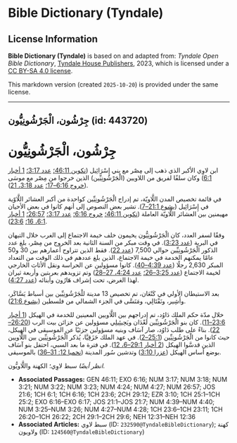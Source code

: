 # Bible Dictionary (Tyndale)

## License Information

**Bible Dictionary (Tyndale)** is based on and adapted from: _Tyndale Open Bible Dictionary_, [Tyndale House Publishers](https://tyndaleopenresources.com/), 2023, which is licensed under a [CC BY-SA 4.0 license](https://creativecommons.org/licenses/by-sa/4.0/legalcode.en).

This markdown version (created `2025-10-20`) is provided under the same license.



--------------------------------

## جِرْشُون، الْجَرْشُونِيُّون (id: 443720)

جِرْشُون، الْجَرْشُونِيُّون
===========================

ابن لاوِي الأكبر الذي ذهب إلى مِصْر مع بني إِسْرَائِيل ([تكوين 46:11؛](https://ref.ly/Gen46:11) [عدد 3:17؛](https://ref.ly/Num3:17) [1 أخبار 6:1](https://ref.ly/1Chr6:1)) وكان سلفًا لفريق من اللاويين (الْجَرْشُونِيِّين) الذين خرجوا من مِصْر مع موسَى ([خروج 6:16–17؛](https://ref.ly/Exod6:16-Exod6:17) [عدد 3:18، 21](https://ref.ly/Num3:18,Num3:21)).

في قائمة تخصيص المدن اللَّاويّة، تم إدراج الْجَرْشُونِيِّين كواحدة من أكبر العشائر اللَّاوّية في إِسْرَائِيل ([يشوع 21:1–7](https://ref.ly/Josh21:1-Josh21:7)). تشير بعض النصوص إلى أنهم كانوا في بعض الأحيان مهيمنين بين العشائر اللَّاويّة العاملة ([تكوين 46:11؛](https://ref.ly/Gen46:11) [خروج 6:16؛](https://ref.ly/Exod6:16) [عدد 3:17؛](https://ref.ly/Num3:17) [26:57؛](https://ref.ly/Num26:57) [1 أخبار 6:1، 16؛](https://ref.ly/1Chr6:1,1Chr6:16) [23:6](https://ref.ly/1Chr23:6)).

وفقًا لسفر العدد، كان الْجَرْشُونِيُّون يخيمون خلف خيمة الاجتماع إلى الغرب خلال التيهان في البرية ([عدد 3:23](https://ref.ly/Num3:23)). في وقت مبكر من السنة الثانية بعد الخروج من مِصْر، بلغ عدد الذكور الْجَرْشُونِيِّين حوالي 7,500 ([عدد 22](https://ref.ly/Num3:22)). فقط الذين تتراوح أعمارهم بين 30 و50 عامًا يمكنهم الخدمة في خيمة الاجتماع، الذين بلغ عددهم في ذلك الوقت من التعداد المبكر 2,630 رجلًا ([عدد 4:39–40](https://ref.ly/Num4:39-Num4:40)). كانوا مسؤولين عن الحراسة ونقل الأثاث الخارجي لخيمة الاجتماع ([عدد 3:25–26؛](https://ref.ly/Num3:25-Num3:26) [عدد 4:24، 27–28](https://ref.ly/Num4:24,Num4:27-Num4:28)) وتم تزويدهم بعربتين وأربعة ثيران لهذا الغرض، تحت إشراف هَارُون وأبنائه ([عدد 4:27](https://ref.ly/Num4:27)).

بعد الاستيطان الأولي في كَنْعَان، تم تخصيص 13 مدينة للْجَرْشُونِيِّين بين أسباط يَسَّاكَر، وأَشِير، ونَفْتَالِي، ومَنَسَّى في الجزء الشمالي من فلسطين ([يشوع 21:6](https://ref.ly/Josh21:6)).

خلال مدّة حكم الملك دَاوُد، تم إدراجهم بين اللَّاويين المعينين للخدمة في الهيكل ([1 أخبار 23:6–11](https://ref.ly/1Chr23:6-1Chr23:11)). كان بنو الْجَرْشُونِيِّين لَعْدَان ويَحِيئِيلِي مسؤولين عن خزائن بيت الرب ([26:20–22](https://ref.ly/1Chr26:20-1Chr26:22)). بناءً على طلب دَاوُد، صار آسَاف وبنيه مسؤولين جزئيًا عن الموسيقى في الهيكل، حيث كانوا من الْجَرْشُونِيِّين ([25:1–2](https://ref.ly/1Chr25:1-1Chr25:2)). في عهد الملك حَزَقِيَّا، يُذكر الْجَرْشُونِيِّين بين اللَّاويين الذين قدسَّوا الهيكل ([2 أخبار 29:1–6، 12](https://ref.ly/2Chr29:1-2Chr29:6,2Chr29:12)). في فترة ما بعد السبي، احتفل بنو آسَاف بوضع أساس الهيكل ([عزرا 3:10](https://ref.ly/Ezra3:10)) وتدشين سُور المدينة ([نحميا 12: 31–36](https://ref.ly/Neh12:31-Neh12:36)) بالموسيقى.

*انظر أيضًا* سبط لاوِي؛ الكهنة واللَّاويُّون.

* **Associated Passages:** GEN 46:11; EXO 6:16; NUM 3:17; NUM 3:18; NUM 3:21; NUM 3:22; NUM 3:23; NUM 4:24; NUM 4:27; NUM 26:57; JOS 21:6; 1CH 6:1; 1CH 6:16; 1CH 23:6; 2CH 29:12; EZR 3:10; 1CH 25:1–1CH 25:2; EXO 6:16–EXO 6:17; JOS 21:1–JOS 21:7; NUM 4:39–NUM 4:40; NUM 3:25–NUM 3:26; NUM 4:27–NUM 4:28; 1CH 23:6–1CH 23:11; 1CH 26:20–1CH 26:22; 2CH 29:1–2CH 29:6; NEH 12:31–NEH 12:36
* **Associated Articles:** سبط لاوي (ID: `232590@TyndaleBibleDictionary`); كهنة ولاويون (ID: `124560@TyndaleBibleDictionary`)

